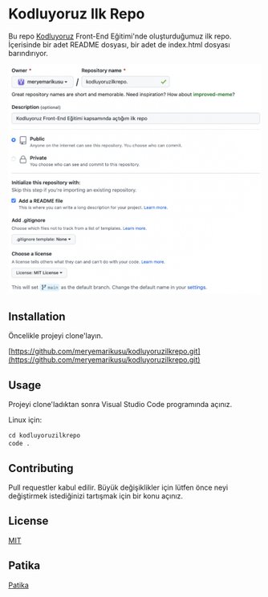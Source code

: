 # Kodluyoruz Ilk Repo
Bu repo [Kodluyoruz](https://kodluyoruz.org) Front-End Eğitimi'nde oluşturduğumuz ilk repo. İçerisinde bir adet README dosyası, bir adet de index.html dosyası barındırıyor.

<img src=image/kodluyoruzilkrepo.png>

## Installation
Öncelikle projeyi clone'layın.

[https://github.com/meryemarikusu/kodluyoruzilkrepo.git](https://github.com/meryemarikusu/kodluyoruzilkrepo.git)

## Usage
Projeyi clone'ladıktan sonra Visual Studio Code programında açınız.

Linux için:
```
cd kodluyoruzilkrepo
code .
```

## Contributing
Pull requestler kabul edilir. Büyük değişiklikler için lütfen önce neyi değiştirmek istediğinizi tartışmak için bir konu açınız.

## License
[MIT](https://choosealicense.com/licenses/mit/)

## Patika
[Patika](https://app.patika.dev/meryemarikusu)